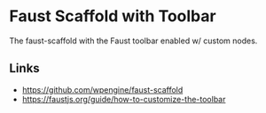 # Faust Scaffold with Toolbar

The faust-scaffold with the Faust toolbar enabled w/ custom nodes.

## Links

- https://github.com/wpengine/faust-scaffold
- https://faustjs.org/guide/how-to-customize-the-toolbar